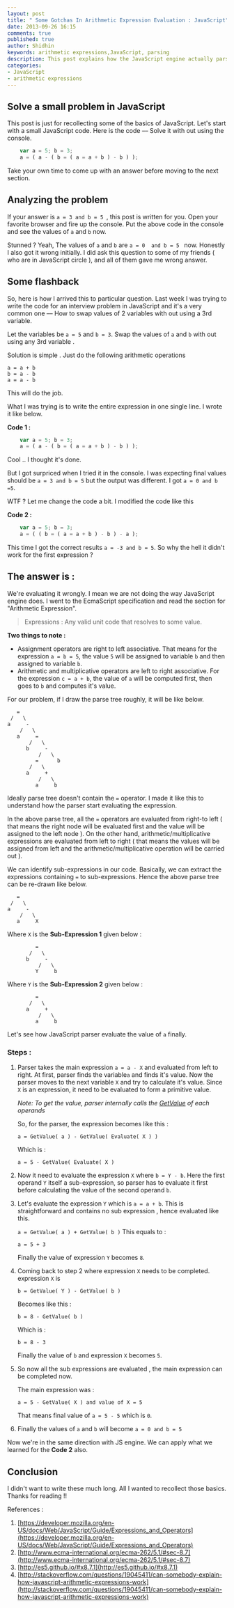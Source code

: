 ```yaml
---
layout: post
title: " Some Gotchas In Arithmetic Expression Evaluation : JavaScript"
date: 2013-09-26 16:15
comments: true
published: true
author: Shidhin
keywords: arithmetic expressions,JavaScript, parsing
description: This post explains how the JavaScript engine actually parses the arithmetic expressions.
categories: 
- JavaScript
- arithmetic expressions
---
```


## Solve a small problem in JavaScript

This post is just for recollecting some of the basics of JavaScript. Let's start with a small JavaScript code. Here is the code –– Solve it with out using the console.

```javascript
	var a = 5; b = 3;
	a = ( a - ( b = ( a = a + b ) - b ) );
```
	
Take your own time to come up with an answer before moving to the next section.

<!-- more -->

## Analyzing the problem

If your answer is `a = 3 and b = 5 `, this post is written for you. Open your favorite browser and fire up the console. Put the above code in the console and see the values of `a` and `b` now.

Stunned ?  Yeah, The values of `a` and `b` are `a = 0  and b = 5 ` now. Honestly I also got it wrong initially. I did ask this question to some of my friends ( who are in JavaScript circle ),  and all of them gave me wrong answer.

## Some flashback

So, here is how I arrived this to particular question. Last week I was trying to write the code for an interview problem in JavaScript  and it's a very common one –– How to swap values of 2 variables with out using a 3rd variable.

Let the variables be `a = 5` and `b = 3`. Swap the values of `a` and `b` with out using any 3rd variable .

Solution is simple . Just do the following arithmetic operations
   
	a = a + b
	b = a - b
	a = a - b
	
This will do the job.

What I was trying is to write the entire expression in one single line. I wrote it like below.

**Code 1 :** 

```javascript
	var a = 5; b = 3;
	a = ( a - ( b = ( a = a + b ) - b ) );
```
	
Cool .. I thought it's done.

But I got surpriced when I tried it in the console. I was expecting final values should be `a = 3 and b = 5` but the output was different. I got ` a = 0 and b =5 `.

WTF ? Let me change the code a bit. I modified the code like this 

**Code 2 :**

```javascript
	var a = 5; b = 3;
	a = ( ( b = ( a = a + b ) - b ) - a );
```	
This time I got the correct results `a = -3 and b = 5`. So why the hell it didn't work for the first expression ?

## The answer is :

We're evaluating it wrongly. I mean we are not doing the way JavaScript engine does. I went to the EcmaScript specification and read the section for "Arithmetic Expression".

>Expressions : Any valid unit code that resolves to some value.

**Two things to note :**
 
- Assignment operators are right to left associative. That means for the expression ` a = b = 5 `, the value ` 5 ` will be assigned to variable ` b ` and then assigned to variable ` b `.
- Arithmetic and multiplicative operators are left to right associative. For the expression ` c = a + b `, the value of `a` will be computed first, then goes to ` b ` and computes it's value.

For our problem, if I draw the parse tree roughly, it will be like below.

	   =
	 /	 \
	a	  -
		/	\
	   a	 =
		   /   \
		  b		-
		  	  /	  \
			 =      b
		   /   \
		  a	    +
		  	  /   \
			 a     b
			 
Ideally parse tree doesn't contain the `=` operator. I made it like this to understand how the parser start evaluating the expression.

In the above parse tree, all the `=` operators are evaluated from right-to left ( that means the right node will be evaluated first and the value will be assigned to the left node ). On the other hand, arithmetic/multiplicative expressions are evaluated from left to right ( that means the values will be assigned from left and the arithmetic/multiplicative operation will be carried out ).

We can identify sub-expressions in our code. Basically, we can extract the expressions containing `=` to sub-expressions. Hence the above parse tree can be re-drawn like below.

	   =
	 /	 \
	a	  -
		/	\
	   a	 X


Where `X` is the **Sub-Expression 1** given below :

			 =
		   /   \
		  b		-
		  	  /	  \
             Y	   b

Where `Y` is the **Sub-Expression 2** given below :

			 =
		   /   \
		  a	    +
		  	  /   \
			 a     b
			 
Let's see how JavaScript parser evaluate the value of `a` finally.

### Steps : 

1. Parser takes the main expression `a = a - X` and evaluated from left to right. At first, parser finds the variable`a` and finds it's value. Now the parser moves to the next variable `X` and try to calculate it's value. Since `X` is an expression, it need to be evaluated to form a primitive value.
 
    *Note: To get the value, parser internally calls the [GetValue](http://es5.github.io/#x8.7.1) of each operands*

    So, for the parser, the expression becomes  like this :

	`a = GetValue( a ) - GetValue( Evaluate( X ) )`
    
    Which is :
 
	`a = 5 - GetValue( Evaluate( X )`

2. Now it need to evaluate the expression `X` where `b = Y - b`. Here the first operand `Y` itself a sub-expression, so parser has to evaluate it first before calculating the value of the second operand `b`. 
3. Let's evaluate the expression `Y` which is `a = a + b`. This is straightforward and contains no sub expression , hence evaluated like this.
	
	`a = GetValue( a ) + GetValue( b )`
    This equals to :
    
    `a = 5 + 3`
    
    Finally the value of expression `Y` becomes `8`.

4. Coming back to step 2 where expression `X` needs to be completed. expression `X` is
	
	`b = GetValue( Y ) - GetValue( b )`

	Becomes like this :

	`b = 8 - GetValue( b )`

	Which is :

	`b = 8 - 3`
	
    Finally the value of `b` and expression `X` becomes `5`. 
	
5. So now all the sub expressions are evaluated , the main expression can be completed now.

	The main expression was :
	
	`a = 5 - GetValue( X ) and value of X = 5`

   That means final value of `a = 5 - 5`  which is `0`.
	
6. Finally the values of `a` and `b` will become `a = 0 and b = 5`

Now we're in the same direction with JS engine. We can apply what we learned for the **Code 2** also. 


## Conclusion

I didn't want to write these much long. All I wanted to recollect those basics. Thanks for reading !! 


 References : 
 
 1. [https://developer.mozilla.org/en-US/docs/Web/JavaScript/Guide/Expressions_and_Operators](https://developer.mozilla.org/en-US/docs/Web/JavaScript/Guide/Expressions_and_Operators)
 2. [http://www.ecma-international.org/ecma-262/5.1/#sec-8.7](http://www.ecma-international.org/ecma-262/5.1/#sec-8.7)
 3. [http://es5.github.io/#x8.7.1](http://es5.github.io/#x8.7.1)
 4. [http://stackoverflow.com/questions/19045411/can-somebody-explain-how-javascript-arithmetic-expressions-work](http://stackoverflow.com/questions/19045411/can-somebody-explain-how-javascript-arithmetic-expressions-work)